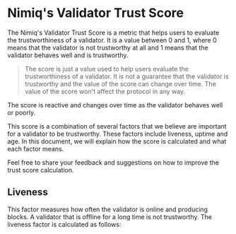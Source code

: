 # Nimiq's Validator Trust Score

The Nimiq's Validator Trust Score is a metric that helps users to evaluate the trustworthiness of a validator. It is a value between 0 and 1, where 0 means that the validator is not trustworthy at all and 1 means that the validator behaves well and is trustworthy.

> The score is just a value used to help users evaluate the trustworthiness of a validator. It is not a guarantee that the validator is trustworthy and the value of the score can change over time. The value of the score won't affect the protocol in any way.

The score is reactive and changes over time as the validator behaves well or poorly.

This score is a combination of several factors that we believe are important for a validator to be trustworthy. These factors include liveness, uptime and age. In this document, we will explain how the score is calculated and what each factor means.

Feel free to share your feedback and suggestions on how to improve the trust score calculation.

## Liveness

This factor measures how often the validator is online and producing blocks. A validator that is offline for a long time is not trustworthy. The liveness factor is calculated as follows:

